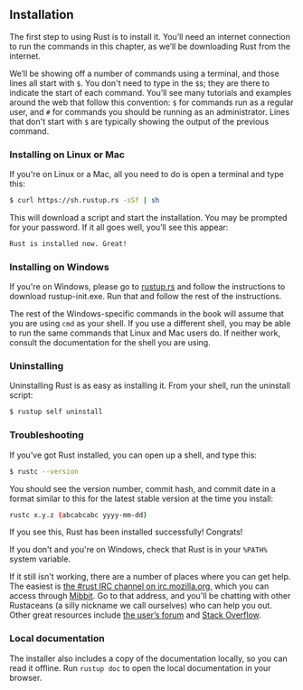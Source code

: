 ## Installation

The first step to using Rust is to install it. You’ll need an internet
connection to run the commands in this chapter, as we’ll be downloading Rust
from the internet.

We’ll be showing off a number of commands using a terminal, and those lines all
start with `$`. You don't need to type in the `$`s; they are there to indicate
the start of each command. You’ll see many tutorials and examples around the web
that follow this convention: `$` for commands run as a regular user, and `#`
for commands you should be running as an administrator. Lines that don't start
with `$` are typically showing the output of the previous command.

### Installing on Linux or Mac

If you're on Linux or a Mac, all you need to do is open a terminal and type
this:

```bash
$ curl https://sh.rustup.rs -sSf | sh
```

This will download a script and start the installation. You may be prompted for
your password. If it all goes well, you’ll see this appear:

```bash
Rust is installed now. Great!
```

### Installing on Windows

If you're on Windows, please go to [rustup.rs](https://rustup.rs/) and follow
the instructions to download rustup-init.exe. Run that and follow the rest of
the instructions.

The rest of the Windows-specific commands in the book will assume that you are
using `cmd` as your shell. If you use a different shell, you may be able to run
the same commands that Linux and Mac users do. If neither work, consult the
documentation for the shell you are using.

### Uninstalling

Uninstalling Rust is as easy as installing it. From your shell, run
the uninstall script:

```bash
$ rustup self uninstall
```

### Troubleshooting

If you've got Rust installed, you can open up a shell, and type this:

```bash
$ rustc --version
```

You should see the version number, commit hash, and commit date in a format
similar to this for the latest stable version at the time you install:

```bash
rustc x.y.z (abcabcabc yyyy-mm-dd)
```

If you see this, Rust has been installed successfully!
Congrats!

If you don't and you're on Windows, check that Rust is in your `%PATH%` system
variable.

If it still isn't working, there are a number of places where you can get help.
The easiest is [the #rust IRC channel on irc.mozilla.org][irc], which you can
access through [Mibbit][mibbit]. Go to that address, and you'll be chatting with
other Rustaceans (a silly nickname we call ourselves) who can help you out.
Other great resources include [the user’s forum][users] and [Stack
Overflow][stackoverflow].

[irc]: irc://irc.mozilla.org/#rust
[mibbit]: http://chat.mibbit.com/?server=irc.mozilla.org&channel=%23rust
[users]: https://users.rust-lang.org/
[stackoverflow]: http://stackoverflow.com/questions/tagged/rust

### Local documentation

The installer also includes a copy of the documentation locally, so you can
read it offline. Run `rustup doc` to open the local documentation in your
browser.
